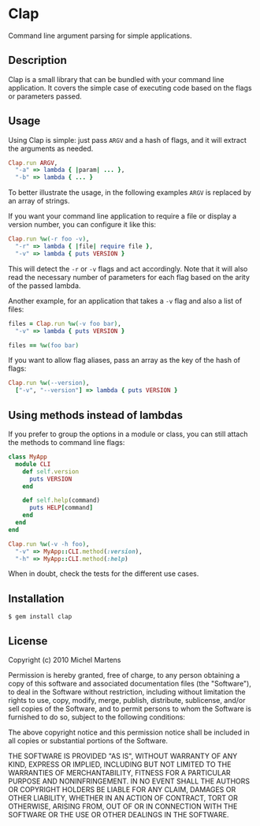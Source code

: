 Clap
====

Command line argument parsing for simple applications.

Description
-----------

Clap is a small library that can be bundled with your command line
application. It covers the simple case of executing code based on the
flags or parameters passed.

Usage
-----

Using Clap is simple: just pass `ARGV` and a hash of flags, and it
will extract the arguments as needed.

``` ruby
Clap.run ARGV,
  "-a" => lambda { |param| ... },
  "-b" => lambda { ... }
```

To better illustrate the usage, in the following examples `ARGV` is
replaced by an array of strings.

If you want your command line application to require a file or display
a version number, you can configure it like this:

``` ruby
Clap.run %w(-r foo -v),
  "-r" => lambda { |file| require file },
  "-v" => lambda { puts VERSION }
```

This will detect the `-r` or `-v` flags and act accordingly. Note that
it will also read the necessary number of parameters for each flag
based on the arity of the passed lambda.

Another example, for an application that takes a `-v` flag and also a
list of files:

``` ruby
files = Clap.run %w(-v foo bar),
  "-v" => lambda { puts VERSION }

files == %w(foo bar)
```

If you want to allow flag aliases, pass an array as the key of the
hash of flags:

``` ruby
Clap.run %w(--version),
  ["-v", "--version"] => lambda { puts VERSION }
```

Using methods instead of lambdas
--------------------------------

If you prefer to group the options in a module or class, you can still
attach the methods to command line flags:

``` ruby
class MyApp
  module CLI
    def self.version
      puts VERSION
    end

    def self.help(command)
      puts HELP[command]
    end
  end
end

Clap.run %w(-v -h foo),
  "-v" => MyApp::CLI.method(:version),
  "-h" => MyApp::CLI.method(:help)
```

When in doubt, check the tests for the different use cases.

Installation
------------

    $ gem install clap

License
-------

Copyright (c) 2010 Michel Martens

Permission is hereby granted, free of charge, to any person
obtaining a copy of this software and associated documentation
files (the "Software"), to deal in the Software without
restriction, including without limitation the rights to use,
copy, modify, merge, publish, distribute, sublicense, and/or sell
copies of the Software, and to permit persons to whom the
Software is furnished to do so, subject to the following
conditions:

The above copyright notice and this permission notice shall be
included in all copies or substantial portions of the Software.

THE SOFTWARE IS PROVIDED "AS IS", WITHOUT WARRANTY OF ANY KIND,
EXPRESS OR IMPLIED, INCLUDING BUT NOT LIMITED TO THE WARRANTIES
OF MERCHANTABILITY, FITNESS FOR A PARTICULAR PURPOSE AND
NONINFRINGEMENT. IN NO EVENT SHALL THE AUTHORS OR COPYRIGHT
HOLDERS BE LIABLE FOR ANY CLAIM, DAMAGES OR OTHER LIABILITY,
WHETHER IN AN ACTION OF CONTRACT, TORT OR OTHERWISE, ARISING
FROM, OUT OF OR IN CONNECTION WITH THE SOFTWARE OR THE USE OR
OTHER DEALINGS IN THE SOFTWARE.
